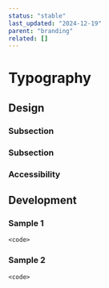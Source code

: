 ```yaml
---
status: "stable"
last_updated: "2024-12-19"
parent: "branding"
related: []
---
```


# Typography

## Design

### Subsection

### Subsection

### Accessibility

## Development

### Sample 1

```
<code>
```

### Sample 2

```
<code>
```
